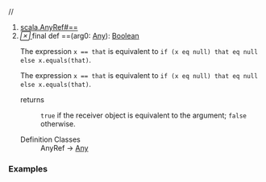 //
<ol>
<li><a href="https://www.scala-lang.org/api/2.12.3/scala/collection/mutable/ArrayBuffer.html#==(x$1:Any):Boolean">scala.AnyRef#==</a></li>
<li name="scala.AnyRef#==" visbl="pub" class="indented0 " data-isabs="false" fullcomment="yes" group="Ungrouped"> <a id="==(x$1:Any):Boolean"></a><a id="==(Any):Boolean"></a> <span class="permalink"> <a href="../../../scala/collection/mutable/ArrayBuffer.html#==(x$1:Any):Boolean" title="Permalink"> <i class="material-icons"></i> </a> </span> <span class="modifier_kind"> <span class="modifier">final </span> <span class="kind">def</span> </span> <span class="symbol"> <span title="gt4s: $eq$eq" class="name">==</span><span class="params">(<span name="arg0">arg0: <a href="../../Any.html" class="extype" name="scala.Any">Any</a></span>)</span><span class="result">: <a href="../../Boolean.html" class="extype" name="scala.Boolean">Boolean</a></span> </span> <p class="shortcomment cmt">The expression <code>x == that</code> is equivalent to <code>if (x eq null) that eq null else x.equals(that)</code>.</p>
 <div class="fullcomment">
  <div class="comment cmt">
   <p>The expression <code>x == that</code> is equivalent to <code>if (x eq null) that eq null else x.equals(that)</code>. </p>
  </div>
  <dl class="paramcmts block">
   <dt>
    returns
   </dt>
   <dd class="cmt">
    <p><code>true</code> if the receiver object is equivalent to the argument; <code>false</code> otherwise.</p>
   </dd>
  </dl>
  <dl class="attributes block"> 
   <dt>
    Definition Classes
   </dt>
   <dd>
    AnyRef → 
    <a href="../../Any.html" class="extype" name="scala.Any">Any</a>
   </dd>
  </dl>
 </div> </li>
        </ol>


### Examples















